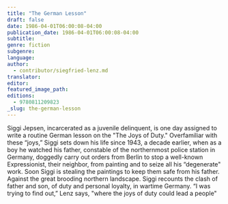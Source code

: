 ```yaml
---
title: "The German Lesson"
draft: false
date: 1986-04-01T06:00:08-04:00
publication_date: 1986-04-01T06:00:08-04:00
subtitle:
genre: fiction
subgenre:
language:
author:
  - contributor/siegfried-lenz.md
translator:
editor:
featured_image_path:
editions:
  - 9780811209823
_slug: the-german-lesson
---
```


Siggi Jepsen, incarcerated as a juvenile delinquent, is one day assigned to write a routine German lesson on the "The Joys of Duty." Overfamiliar with these “joys,” Siggi sets down his life since 1943, a decade earlier, when as a boy he watched his father, constable of the northernmost police station in Germany, doggedly carry out orders from Berlin to stop a well-known Expressionist, their neighbor, from painting and to seize all his “degenerate" work. Soon Siggi is stealing the paintings to keep them safe from his father. Against the great brooding northern landscape. Siggi recounts the clash of father and son, of duty and personal loyalty, in wartime Germany. “I was trying to find out,” Lenz says, "where the joys of duty could lead a people"

